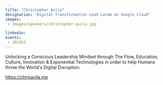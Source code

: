 ```yaml
---
title: "Christopher Ávila"
designation: "Digital Transformation Lead Latam en Google Cloud"
images:
 - images/speakers/christopher-avila.jpg

linkedin: 
events:
 - 2023h2
---
```


Unlocking a Conscious Leadership Mindset through The Flow, Education, Culture, Innovation & Exponential Technologies in order to help Humans thrive the World's Digital Disruption.

https://chrisavila.me